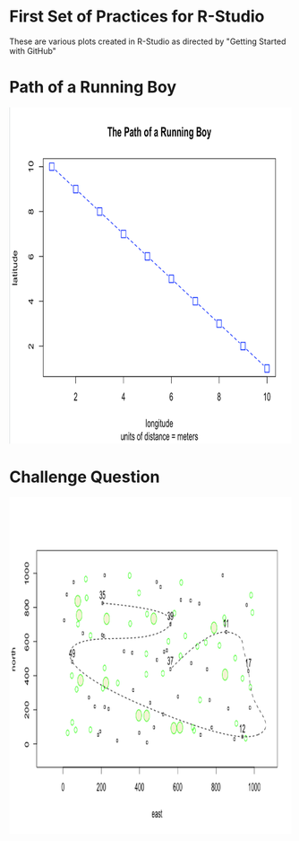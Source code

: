 # First Set of Practices for R-Studio

These are various plots created in R-Studio as directed by "Getting Started with GitHub"

# Path of a Running Boy

<img src="R_Practice_1.png" width="600" height="600" />

# Challenge Question

<img src="Path_Between_Homes1.png" width="600" height="600" />

